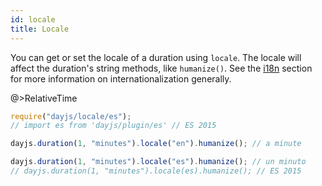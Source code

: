 ```yaml
---
id: locale
title: Locale
---
```


You can get or set the locale of a duration using `locale`. The locale will affect the duration's string methods, like `humanize()`. See the [i18n](../i18n/i18n) section for more information on internationalization generally.

@>RelativeTime

```javascript
require("dayjs/locale/es");
// import es from 'dayjs/plugin/es' // ES 2015

dayjs.duration(1, "minutes").locale("en").humanize(); // a minute

dayjs.duration(1, "minutes").locale("es").humanize(); // un minuto
// dayjs.duration(1, "minutes").locale(es).humanize(); // ES 2015
```
